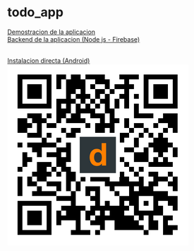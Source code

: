 # todo_app

[Demostracion de la aplicacion](https://youtu.be/Y5yaVW6H1g0)
<br>
[Backend de la aplicacion (Node js - Firebase)](https://github.com/vmgarciahurtado/todo-app-backend-node)
<br>
<br>

[Instalacion directa (Android)](https://i.diawi.com/sdkKDW)
<br>
<img align="left"  src="./assets/images/diawi.png" style="color:#FFF;border:5px solid white"/>


